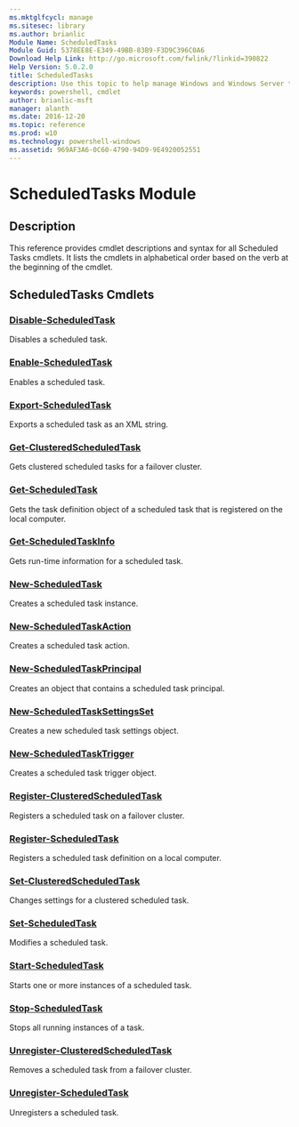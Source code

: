 ```yaml
---
ms.mktglfcycl: manage
ms.sitesec: library
ms.author: brianlic
Module Name: ScheduledTasks
Module Guid: 5378EE8E-E349-49BB-83B9-F3D9C396C0A6
Download Help Link: http://go.microsoft.com/fwlink/?linkid=390822
Help Version: 5.0.2.0
title: ScheduledTasks
description: Use this topic to help manage Windows and Windows Server technologies with Windows PowerShell.
keywords: powershell, cmdlet
author: brianlic-msft
manager: alanth
ms.date: 2016-12-20
ms.topic: reference
ms.prod: w10
ms.technology: powershell-windows
ms.assetid: 969AF3A6-0C60-4790-94D9-9E4920052551
---
```


# ScheduledTasks Module
## Description
This reference provides cmdlet descriptions and syntax for all Scheduled Tasks cmdlets. It lists the cmdlets in alphabetical order based on the verb at the beginning of the cmdlet.

## ScheduledTasks Cmdlets
### [Disable-ScheduledTask](./Disable-ScheduledTask.md)
Disables a scheduled task.

### [Enable-ScheduledTask](./Enable-ScheduledTask.md)
Enables a scheduled task.

### [Export-ScheduledTask](./Export-ScheduledTask.md)
Exports a scheduled task as an XML string.

### [Get-ClusteredScheduledTask](./Get-ClusteredScheduledTask.md)
Gets clustered scheduled tasks for a failover cluster.

### [Get-ScheduledTask](./Get-ScheduledTask.md)
Gets the task definition object of a scheduled task that is registered on the local computer.

### [Get-ScheduledTaskInfo](./Get-ScheduledTaskInfo.md)
Gets run-time information for a scheduled task.

### [New-ScheduledTask](./New-ScheduledTask.md)
Creates a scheduled task instance.

### [New-ScheduledTaskAction](./New-ScheduledTaskAction.md)
Creates a scheduled task action.

### [New-ScheduledTaskPrincipal](./New-ScheduledTaskPrincipal.md)
Creates an object that contains a scheduled task principal.

### [New-ScheduledTaskSettingsSet](./New-ScheduledTaskSettingsSet.md)
Creates a new scheduled task settings object.

### [New-ScheduledTaskTrigger](./New-ScheduledTaskTrigger.md)
Creates a scheduled task trigger object.

### [Register-ClusteredScheduledTask](./Register-ClusteredScheduledTask.md)
Registers a scheduled task on a failover cluster.

### [Register-ScheduledTask](./Register-ScheduledTask.md)
Registers a scheduled task definition on a local computer.

### [Set-ClusteredScheduledTask](./Set-ClusteredScheduledTask.md)
Changes settings for a clustered scheduled task.

### [Set-ScheduledTask](./Set-ScheduledTask.md)
Modifies a scheduled task.

### [Start-ScheduledTask](./Start-ScheduledTask.md)
Starts one or more instances of a scheduled task.

### [Stop-ScheduledTask](./Stop-ScheduledTask.md)
Stops all running instances of a task.

### [Unregister-ClusteredScheduledTask](./Unregister-ClusteredScheduledTask.md)
Removes a scheduled task from a failover cluster.

### [Unregister-ScheduledTask](./Unregister-ScheduledTask.md)
Unregisters a scheduled task.


